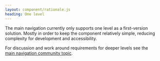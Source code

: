 ```yaml
---
layout: component/rationale.js
heading: One level
---
```


The main navigation currently only supports one level as a first-version solution. Mostly in order to keep the component relatively simple, reducing complexity for development and accessibility.

For discussion and work around requirements for deeper levels see the [main navigation community topic](https://community.digital.gov.au/t/main-nav).
